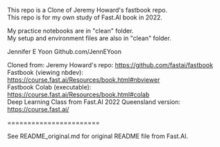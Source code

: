 This repo is a Clone of Jeremy Howard's fastbook repo.  
This repo is for my own study of Fast.AI book in 2022.

My practice notebooks are in "clean" folder.  
My setup and environment files are also in "clean" folder.  

Jennifer E Yoon
Github.com/JennEYoon

Cloned from:  Jeremy Howard's repo:  https://github.com/fastai/fastbook  
Fastbook (viewing nbdev):  https://course.fast.ai/Resources/book.html#nbviewer  
Fastbook Colab (executable):  https://course.fast.ai/Resources/book.html#colab  
Deep Learning Class from Fast.AI 2022 Queensland version:  https://course.fast.ai/  

=======================  

See README_original.md  for original README file from Fast.AI.  
